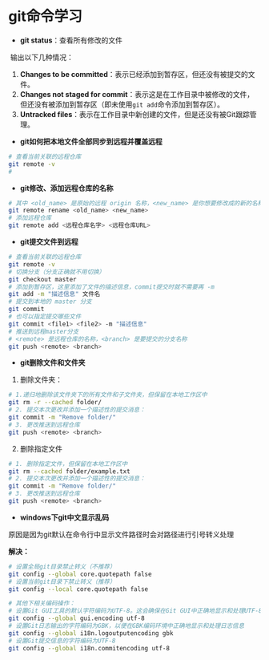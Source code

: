 # git命令学习

- **git status**：查看所有修改的文件

​	输出以下几种情况：

1. **Changes to be committed**：表示已经添加到暂存区，但还没有被提交的文件。
2. **Changes not staged for commit**：表示这是在工作目录中被修改的文件，但还没有被添加到暂存区（即未使用`git add`命令添加到暂存区）。
3. **Untracked files**：表示在工作目录中新创建的文件，但是还没有被Git跟踪管理。



- **git如何把本地文件全部同步到远程并覆盖远程**

```bash
# 查看当前关联的远程仓库
git remote -v
# 
```

- **git修改、添加远程仓库的名称**

```bash
# 其中 <old_name> 是原始的远程 origin 名称，<new_name> 是你想要修改成的新的名称
git remote rename <old_name> <new_name>
# 添加远程仓库
git remote add <远程仓库名字> <远程仓库URL>
```

- **git提交文件到远程**

```bash
# 查看当前关联的远程仓库
git remote -v
# 切换分支（分支正确就不用切换）
git checkout master
# 添加到暂存区，这里添加了文件的描述信息，commit提交时就不需要再 -m
git add -m "描述信息" 文件名
# 提交到本地的 master 分支
git commit
# 也可以指定提交哪些文件
git commit <file1> <file2> -m "描述信息"
# 推送到远程master分支
# <remote> 是远程仓库的名称，<branch> 是要提交的分支名称
git push <remote> <branch>
```

- **git删除文件和文件夹**

1. 删除文件夹：

```bash
# 1.递归地删除该文件夹下的所有文件和子文件夹，但保留在本地工作区中
git rm -r --cached folder/
# 2. 提交本次更改并添加一个描述性的提交消息：
git commit -m "Remove folder/"
# 3. 更改推送到远程仓库
git push <remote> <branch>
```

2. 删除指定文件

```bash
# 1. 删除指定文件，但保留在本地工作区中
git rm --cached folder/example.txt
# 2. 提交本次更改并添加一个描述性的提交消息：
git commit -m "Remove folder/"
# 3. 更改推送到远程仓库
git push <remote> <branch>
```



- **windows下git中文显示乱码**

原因是因为git默认在命令行中显示文件路径时会对路径进行引号转义处理

**解决：**

```bash
# 设置全局git目录禁止转义（不推荐）
git config --global core.quotepath false
# 设置当前git目录下禁止转义（推荐）
git config --local core.quotepath false

# 其他下相关编码操作：
# 设置Git GUI工具的默认字符编码为UTF-8。这会确保在Git GUI中正确地显示和处理UTF-8编码的字符
git config --global gui.encoding utf-8
# 设置Git日志输出的字符编码为GBK，以便在GBK编码环境中正确地显示和处理日志信息
git config --global i18n.logoutputencoding gbk
# 设置Git提交信息的字符编码为UTF-8
git config --global i18n.commitencoding utf-8
```



































